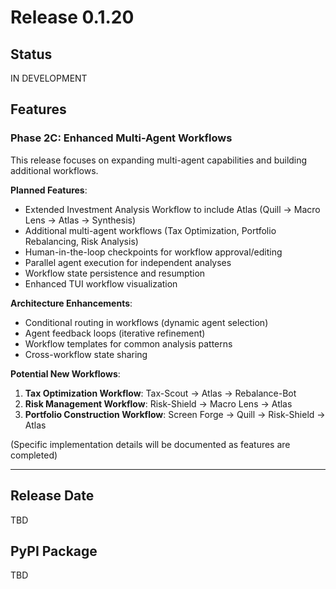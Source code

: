 # Release 0.1.20

## Status
IN DEVELOPMENT

## Features

### Phase 2C: Enhanced Multi-Agent Workflows

This release focuses on expanding multi-agent capabilities and building additional workflows.

**Planned Features**:
- Extended Investment Analysis Workflow to include Atlas (Quill → Macro Lens → Atlas → Synthesis)
- Additional multi-agent workflows (Tax Optimization, Portfolio Rebalancing, Risk Analysis)
- Human-in-the-loop checkpoints for workflow approval/editing
- Parallel agent execution for independent analyses
- Workflow state persistence and resumption
- Enhanced TUI workflow visualization

**Architecture Enhancements**:
- Conditional routing in workflows (dynamic agent selection)
- Agent feedback loops (iterative refinement)
- Workflow templates for common analysis patterns
- Cross-workflow state sharing

**Potential New Workflows**:
1. **Tax Optimization Workflow**: Tax-Scout → Atlas → Rebalance-Bot
2. **Risk Management Workflow**: Risk-Shield → Macro Lens → Atlas
3. **Portfolio Construction Workflow**: Screen Forge → Quill → Risk-Shield → Atlas

(Specific implementation details will be documented as features are completed)

---

## Release Date
TBD

## PyPI Package
TBD
